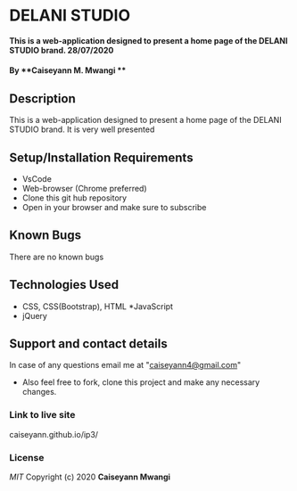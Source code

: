 # DELANI STUDIO
#### This is a web-application designed to present a home page of the DELANI STUDIO brand. 28/07/2020
#### By **Caiseyann M. Mwangi **
## Description
This is a web-application designed to present a home page of the DELANI STUDIO brand. It is very well presented 
## Setup/Installation Requirements
* VsCode
* Web-browser (Chrome preferred)
* Clone this git hub repository
* Open in your browser and make sure to subscribe
## Known Bugs
There are no known bugs 
## Technologies Used
* CSS, CSS(Bootstrap), HTML
*JavaScript
* jQuery
## Support and contact details
In case of any questions email me at "caiseyann4@gmail.com" 
* Also feel free to fork, clone this project and make any necessary changes.
### Link to live site
caiseyann.github.io/ip3/
### License
*MIT*
Copyright (c) 2020 **Caiseyann Mwangi**
